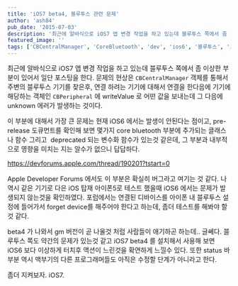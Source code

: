 ```yaml
---
title: 'iOS7 beta4, 블루투스 관련 문제'
author: 'ash84'
pub_date: '2015-07-03'
description: '최근에 알바식으로 iOS7 앱 변경 작업을 하고 있는데 블루투스 쪽에서 좀 이상한 부분이 있어서 일단 포스팅을 한다. 문제의 현상은 `CBCentralManager` 객체를 통해서 주변의 블루투스 기기를 찾은후, 연결 하려는 기기에 대해서 연결을 한다음에 기기에 해당하는 객체인 `CBPeripheral` 에 writeValue 로 어떤 값을'
featured_image: ''
tags: ['CBCentralManager', 'CoreBluetooth', 'dev', 'ios6', '블루투스', '코어 블루투스']
---
```



<span style="font-size: 11pt;"></span><span style="font-size: 11pt;"></span><span style="font-size: 11pt;">최근에 알바식으로 iOS7 앱 변경 작업을 하고 있는데 블루투스 쪽에서 좀 이상한 부분이 있어서 일단 포스팅을 한다. 문제의 현상은 `CBCentralManager` 객체를 통해서 주변의 블루투스 기기를 찾은후, 연결 하려는 기기에 대해서 연결을 한다음에 기기에 해당하는 객체인 `CBPeripheral` 에 writeValue 로 어떤 값을 보내는데 그 다음에 unknown 에러가 발생하는 것이다. </span>

<span style="font-size: 11pt;">이 부분에 대해서 가장 큰 문제는 현재 iOS6 에서는 발생이 안된다는 점이고, pre-release 도큐먼트를 확인해 보면 몇가지 core bluetooth 부분에 추가되는 클래스나 함수 그리고  deprecated 되는 변수화 함수가 있는것 같은데, 그 부분과 내부적으로 영향을 미치는 지는 알수가 없으니 답답하다. </span>

<span style="font-size: 11pt;">https://devforums.apple.com/thread/190201?tstart=0</span>

<span style="font-size: 11pt;">Apple Developer Forums 에서도 이 부분은 확실히 버그라고 여기는 것 같다. 나 역시 같은 기기로 다은 iOS 탑재 아이폰5로 테스트 했을때 iOS6 에서는 문제가 발생되지 않는것을 확인하였다. 포럼에서는 연결된 디바이스를 아이폰 내 블루투스 설정에 들어가서 forget device를 해주어야 한다고 하는데, 좀더 테스트를 해봐야 할것 같다. </span>

<span style="font-size: 11pt;">beta4 가 나와서 gm 버전이 곧 나올것 처럼 사람들이 애기하곤 하는데.. 글쎼다. 블루투스 쪽도 약간의 문제가 있는것 같고 iOS7 beta4 를 설치해서 사용해 보면 iOS6 보다 이상하게 터치후 액션이 느린것을 확연하게 느낄수 있다. 또한 status 바 부분 역시 맥부기의 다른 프로그래머들도 아직은 수정할 단계가 아니라고 한다. </span>

<span style="font-size: 11pt;">좀더 지켜보자. iOS7.</span>



